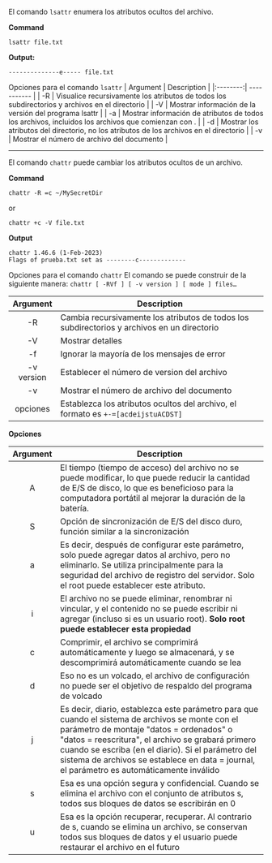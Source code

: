 El comando `lsattr` enumera los atributos ocultos del archivo.

**Command**
```terminal
lsattr file.txt
```

**Output:**
```terminal
--------------e----- file.txt
```
Opciones para el comando `lsattr`
| Argument | Description |
|:--------:| ----------- |
| -R | Visualice recursivamente los atributos de todos los subdirectorios y archivos en el directorio |
| -V | Mostrar información de la versión del programa lsattr |
| -a | Mostrar información de atributos de todos los archivos, incluidos los archivos que comienzan con . |
| -d | Mostrar los atributos del directorio, no los atributos de los archivos en el directorio |
| -v | Mostrar el número de archivo del documento |

---
El comando `chattr` puede cambiar los atributos ocultos de un archivo.

**Command**
```terminal
chattr -R =c ~/MySecretDir
```
or
```terminal
chattr +c -V file.txt
```

**Output**
```terminal
chattr 1.46.6 (1-Feb-2023)
Flags of prueba.txt set as --------c-------------
```

Opciones para el comando `chattr`
El comando se puede construir de la siguiente manera: `chattr [ -RVf ] [ -v version ] [ mode ] files…`

| Argument | Description |
|:--------:| ----------- |
| -R | Cambia recursivamente los atributos de todos los subdirectorios y archivos en un directorio |
| -V | Mostrar detalles |
| -f | Ignorar la mayoría de los mensajes de error |
| -v version | Establecer el número de version del archivo |
| -v | Mostrar el número de archivo del documento |
| opciones | Establezca los atributos ocultos del archivo, el formato es `+-=[acdeijstuACDST]` |

**Opciones**

| Argument | Description |
|:--------:| ----------- |
| A | El tiempo (tiempo de acceso) del archivo no se puede modificar, lo que puede reducir la cantidad de E/S de disco, lo que es beneficioso para la computadora portátil al mejorar la duración de la batería. |
| S | Opción de sincronización de E/S del disco duro, función similar a la sincronización |
| a | Es decir, después de configurar este parámetro, solo puede agregar datos al archivo, pero no eliminarlo. Se utiliza principalmente para la seguridad del archivo de registro del servidor. Solo el root puede establecer este atributo. |
| i | El archivo no se puede eliminar, renombrar ni vincular, y el contenido no se puede escribir ni agregar (incluso si es un usuario root). **Solo root puede establecer esta propiedad** |
| c | Comprimir, el archivo se comprimirá automáticamente y luego se almacenará, y se descomprimirá automáticamente cuando se lea |
| d | Eso no es un volcado, el archivo de configuración no puede ser el objetivo de respaldo del programa de volcado |
| j | Es decir, diario, establezca este parámetro para que cuando el sistema de archivos se monte con el parámetro de montaje "datos = ordenados" o "datos = reescritura", el archivo se grabará primero cuando se escriba (en el diario). Si el parámetro del sistema de archivos se establece en data = journal, el parámetro es automáticamente inválido |
| s | Esa es una opción segura y confidencial. Cuando se elimina el archivo con el conjunto de atributos s, todos sus bloques de datos se escribirán en 0 |
| u | Esa es la opción recuperar, recuperar. Al contrario de s, cuando se elimina un archivo, se conservan todos sus bloques de datos y el usuario puede restaurar el archivo en el futuro |